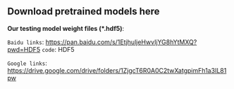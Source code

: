 ## Download pretrained models here

**Our testing model weight files (*.hdf5)**: 

`Baidu links`:  https://pan.baidu.com/s/1EtjhuljeHwvIjYG8hYtMXQ?pwd=HDF5 `code`: HDF5

`Google links`: https://drive.google.com/drive/folders/1ZjgcT6R0A0C2twXatgpimFh1a3IL81pw

